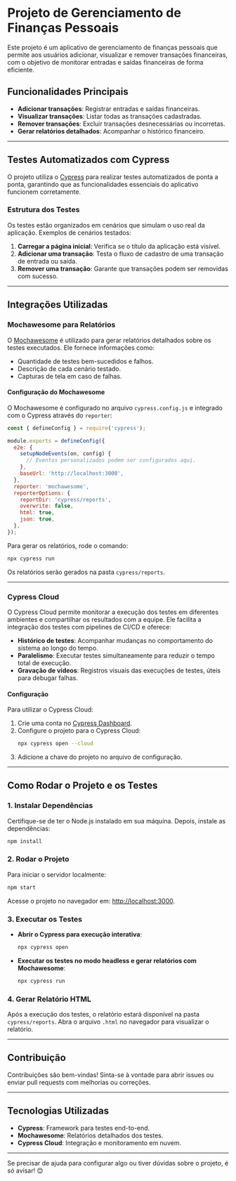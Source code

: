 # **Projeto de Gerenciamento de Finanças Pessoais**

Este projeto é um aplicativo de gerenciamento de finanças pessoais que permite aos usuários adicionar, visualizar e remover transações financeiras, com o objetivo de monitorar entradas e saídas financeiras de forma eficiente.

## **Funcionalidades Principais**
- **Adicionar transações**: Registrar entradas e saídas financeiras.
- **Visualizar transações**: Listar todas as transações cadastradas.
- **Remover transações**: Excluir transações desnecessárias ou incorretas.
- **Gerar relatórios detalhados**: Acompanhar o histórico financeiro.

---

## **Testes Automatizados com Cypress**

O projeto utiliza o [Cypress](https://www.cypress.io/) para realizar testes automatizados de ponta a ponta, garantindo que as funcionalidades essenciais do aplicativo funcionem corretamente.

### **Estrutura dos Testes**
Os testes estão organizados em cenários que simulam o uso real da aplicação. Exemplos de cenários testados:
1. **Carregar a página inicial**: Verifica se o título da aplicação está visível.
2. **Adicionar uma transação**: Testa o fluxo de cadastro de uma transação de entrada ou saída.
3. **Remover uma transação**: Garante que transações podem ser removidas com sucesso.

---

## **Integrações Utilizadas**

### **Mochawesome para Relatórios**
O [Mochawesome](https://www.npmjs.com/package/mochawesome) é utilizado para gerar relatórios detalhados sobre os testes executados. Ele fornece informações como:
- Quantidade de testes bem-sucedidos e falhos.
- Descrição de cada cenário testado.
- Capturas de tela em caso de falhas.

#### **Configuração do Mochawesome**
O Mochawesome é configurado no arquivo `cypress.config.js` e integrado com o Cypress através do `reporter`:

```javascript
const { defineConfig } = require('cypress');

module.exports = defineConfig({
  e2e: {
    setupNodeEvents(on, config) {
      // Eventos personalizados podem ser configurados aqui.
    },
    baseUrl: 'http://localhost:3000',
  },
  reporter: 'mochawesome',
  reporterOptions: {
    reportDir: 'cypress/reports',
    overwrite: false,
    html: true,
    json: true,
  },
});
```

Para gerar os relatórios, rode o comando:
```bash
npx cypress run
```

Os relatórios serão gerados na pasta `cypress/reports`.

---

### **Cypress Cloud**
O Cypress Cloud permite monitorar a execução dos testes em diferentes ambientes e compartilhar os resultados com a equipe. Ele facilita a integração dos testes com pipelines de CI/CD e oferece:
- **Histórico de testes**: Acompanhar mudanças no comportamento do sistema ao longo do tempo.
- **Paralelismo**: Executar testes simultaneamente para reduzir o tempo total de execução.
- **Gravação de vídeos**: Registros visuais das execuções de testes, úteis para debugar falhas.

#### **Configuração**
Para utilizar o Cypress Cloud:
1. Crie uma conta no [Cypress Dashboard](https://dashboard.cypress.io/).
2. Configure o projeto para o Cypress Cloud:
   ```bash
   npx cypress open --cloud
   ```
3. Adicione a chave do projeto no arquivo de configuração.

---

## **Como Rodar o Projeto e os Testes**

### **1. Instalar Dependências**
Certifique-se de ter o Node.js instalado em sua máquina. Depois, instale as dependências:
```bash
npm install
```

### **2. Rodar o Projeto**
Para iniciar o servidor localmente:
```bash
npm start
```

Acesse o projeto no navegador em: [http://localhost:3000](http://localhost:3000).

### **3. Executar os Testes**
- **Abrir o Cypress para execução interativa**:
   ```bash
   npx cypress open
   ```
- **Executar os testes no modo headless e gerar relatórios com Mochawesome**:
   ```bash
   npx cypress run
   ```

### **4. Gerar Relatório HTML**
Após a execução dos testes, o relatório estará disponível na pasta `cypress/reports`. Abra o arquivo `.html` no navegador para visualizar o relatório.

---

## **Contribuição**
Contribuições são bem-vindas! Sinta-se à vontade para abrir issues ou enviar pull requests com melhorias ou correções.

---

## **Tecnologias Utilizadas**
- **Cypress**: Framework para testes end-to-end.
- **Mochawesome**: Relatórios detalhados dos testes.
- **Cypress Cloud**: Integração e monitoramento em nuvem.

---

Se precisar de ajuda para configurar algo ou tiver dúvidas sobre o projeto, é só avisar! 😊

